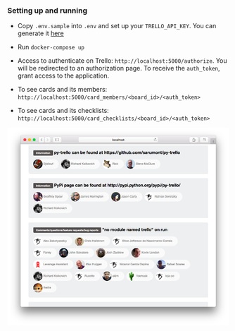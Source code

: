 ### Setting up and running

- Copy `.env.sample` into `.env` and set up your `TRELLO_API_KEY`. You can generate it [here](https://trello.com/app-key)
- Run `docker-compose up`
- Access to authenticate on Trello: ``http://localhost:5000/authorize``.
You will be redirected to an authorization page. To receive the `auth_token`, grant access to the application.

- To see cards and its members: ``http://localhost:5000/card_members/<board_id>/<auth_token>``
- To see cards and its checklists: ``http://localhost:5000/card_checklists/<board_id>/<auth_token>``


![Screenshot](https://raw.githubusercontent.com/glaubermagal/trelloso/master/screenshot.png)